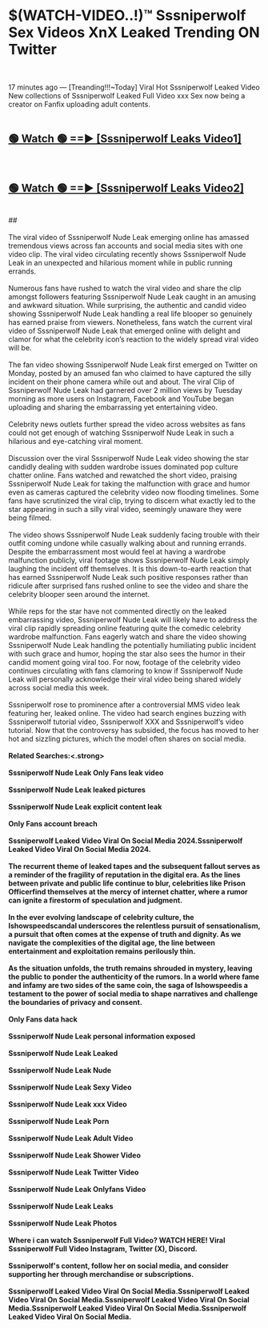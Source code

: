 # $(WATCH-VIDEO..!)™ Sssniperwolf Sex Videos XnX Leaked Trending ON Twitter<br>
<br>

17 minutes ago — [Treanding!!!~Today] Viral Hot Sssniperwolf Leaked Video New collections of Sssniperwolf Leaked Full Video xxx Sex now being a creator on Fanfix uploading adult contents.
<br>
 <br>

##  <a href="https://best2vid.blogspot.com?title=Sssniperwolf">🟢 Watch 🟢 ==► [Sssniperwolf Leaks Video1]</a><br>
  <br>

##  <a href="https://best2vid.blogspot.com?title=Sssniperwolf">🟢 Watch 🟢 ==► [Sssniperwolf Leaks Video2]</a><br>
  <br>
  ##
  <br>
  <br>
The viral video of Sssniperwolf Nude Leak emerging online has amassed tremendous views across fan accounts and social media sites with one video clip. The viral video circulating recently shows Sssniperwolf Nude Leak in an unexpected and hilarious moment while in public running errands.
<br><br>
Numerous fans have rushed to watch the viral video and share the clip amongst followers featuring Sssniperwolf Nude Leak caught in an amusing and awkward situation. While surprising, the authentic and candid video showing Sssniperwolf Nude Leak handling a real life blooper so genuinely has earned praise from viewers. Nonetheless, fans watch the current viral video of Sssniperwolf Nude Leak that emerged online with delight and clamor for what the celebrity icon’s reaction to the widely spread viral video will be.
<br><br>
The fan video showing Sssniperwolf Nude Leak first emerged on Twitter on Monday, posted by an amused fan who claimed to have captured the silly incident on their phone camera while out and about. The viral Clip of Sssniperwolf Nude Leak had garnered over 2 million views by Tuesday morning as more users on Instagram, Facebook and YouTube began uploading and sharing the embarrassing yet entertaining video.
<br><br>
Celebrity news outlets further spread the video across websites as fans could not get enough of watching Sssniperwolf Nude Leak in such a hilarious and eye-catching viral moment.
<br><br>
Discussion over the viral Sssniperwolf Nude Leak video showing the star candidly dealing with sudden wardrobe issues dominated pop culture chatter online. Fans watched and rewatched the short video, praising Sssniperwolf Nude Leak for taking the malfunction with grace and humor even as cameras captured the celebrity video now flooding timelines. Some fans have scrutinized the viral clip, trying to discern what exactly led to the star appearing in such a silly viral video, seemingly unaware they were being filmed.
<br><br>
The video shows Sssniperwolf Nude Leak suddenly facing trouble with their outfit coming undone while casually walking about and running errands. Despite the embarrassment most would feel at having a wardrobe malfunction publicly, viral footage shows Sssniperwolf Nude Leak simply laughing the incident off themselves. It is this down-to-earth reaction that has earned Sssniperwolf Nude Leak such positive responses rather than ridicule after surprised fans rushed online to see the video and share the celebrity blooper seen around the internet.
<br><br>
While reps for the star have not commented directly on the leaked embarrassing video, Sssniperwolf Nude Leak will likely have to address the viral clip rapidly spreading online featuring quite the comedic celebrity wardrobe malfunction. Fans eagerly watch and share the video showing Sssniperwolf Nude Leak handling the potentially humiliating public incident with such grace and humor, hoping the star also sees the humor in their candid moment going viral too. For now, footage of the celebrity video continues circulating with fans clamoring to know if Sssniperwolf Nude Leak will personally acknowledge their viral video being shared widely across social media this week.
<br><br>
Sssniperwolf rose to prominence after a controversial MMS video leak featuring her, leaked online. The video had search engines buzzing with Sssniperwolf tutorial video, Sssniperwolf XXX and Sssniperwolf’s video tutorial. Now that the controversy has subsided, the focus has moved to her hot and sizzling pictures, which the model often shares on social media.
<br><br>
<strong>Related Searches:<.strong>
<br><br>
Sssniperwolf Nude Leak Only Fans leak video
<br><br>
Sssniperwolf Nude Leak leaked pictures
<br><br>
Sssniperwolf Nude Leak explicit content leak
<br><br>
Only Fans account breach
<br><br>
Sssniperwolf Leaked Video Viral On Social Media 2024.Sssniperwolf Leaked Video Viral On Social Media 2024.
<br><br>
The recurrent theme of leaked tapes and the subsequent fallout serves as a reminder of the fragility of reputation in the digital era. As the lines between private and public life continue to blur, celebrities like Prison Officerfind themselves at the mercy of internet chatter, where a rumor can ignite a firestorm of speculation and judgment.
<br><br>
In the ever evolving landscape of celebrity culture, the Ishowspeedscandal underscores the relentless pursuit of sensationalism, a pursuit that often comes at the expense of truth and dignity. As we navigate the complexities of the digital age, the line between entertainment and exploitation remains perilously thin.
<br><br>
As the situation unfolds, the truth remains shrouded in mystery, leaving the public to ponder the authenticity of the rumors. In a world where fame and infamy are two sides of the same coin, the saga of Ishowspeedis a testament to the power of social media to shape narratives and challenge the boundaries of privacy and consent.
<br><br>
Only Fans data hack
<br><br>
Sssniperwolf Nude Leak personal information exposed
<br><br>
Sssniperwolf Nude Leak Leaked
<br><br>
Sssniperwolf Nude Leak Nude
<br><br>
Sssniperwolf Nude Leak Sexy Video
<br><br>
Sssniperwolf Nude Leak xxx Video
<br><br>
Sssniperwolf Nude Leak Porn
<br><br>
Sssniperwolf Nude Leak Adult Video
<br><br>
Sssniperwolf Nude Leak Shower Video
<br><br>
Sssniperwolf Nude Leak Twitter Video
<br><br>
Sssniperwolf Nude Leak Onlyfans Video
<br><br>
Sssniperwolf Nude Leak Leaks
<br><br>
Sssniperwolf Nude Leak Photos
<br><br>
Where i can watch Sssniperwolf Full Video? WATCH HERE! Viral Sssniperwolf Full Video Instagram, Twitter (X), Discord.
<br><br>
Sssniperwolf's content, follow her on social media, and consider supporting her through merchandise or subscriptions.
<br><br>
Sssniperwolf Leaked Video Viral On Social Media.Sssniperwolf Leaked Video Viral On Social Media.Sssniperwolf Leaked Video Viral On Social Media.Sssniperwolf Leaked Video Viral On Social Media.Sssniperwolf Leaked Video Viral On Social Media.